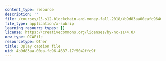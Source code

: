 ```yaml
---
content_type: resource
description: ''
file: /courses/15-s12-blockchain-and-money-fall-2018/4b9d83aa00eafc96463717f5049ffc9f_w7HDA8gUbpQ.srt
file_type: application/x-subrip
learning_resource_types: []
license: https://creativecommons.org/licenses/by-nc-sa/4.0/
ocw_type: OCWFile
resourcetype: Other
title: 3play caption file
uid: 4b9d83aa-00ea-fc96-4637-17f5049ffc9f
---
```


